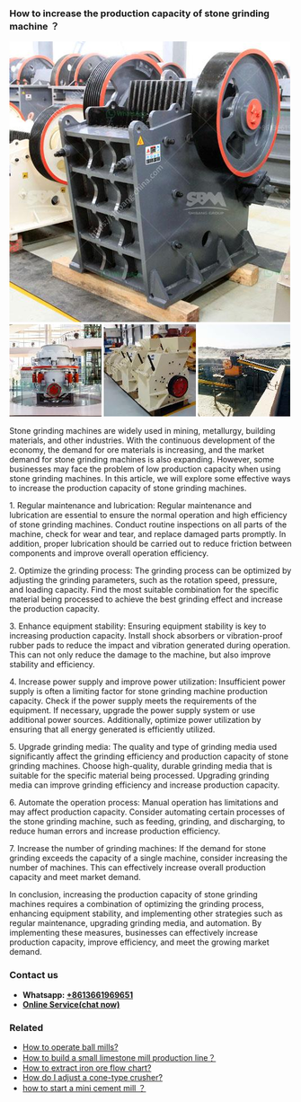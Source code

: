 <h3>How to increase the production capacity of stone grinding machine ？</h3><img src='1701745287.jpg' alt=''><p>Stone grinding machines are widely used in mining, metallurgy, building materials, and other industries. With the continuous development of the economy, the demand for ore materials is increasing, and the market demand for stone grinding machines is also expanding. However, some businesses may face the problem of low production capacity when using stone grinding machines. In this article, we will explore some effective ways to increase the production capacity of stone grinding machines.</p><p>1. Regular maintenance and lubrication: Regular maintenance and lubrication are essential to ensure the normal operation and high efficiency of stone grinding machines. Conduct routine inspections on all parts of the machine, check for wear and tear, and replace damaged parts promptly. In addition, proper lubrication should be carried out to reduce friction between components and improve overall operation efficiency.</p><p>2. Optimize the grinding process: The grinding process can be optimized by adjusting the grinding parameters, such as the rotation speed, pressure, and loading capacity. Find the most suitable combination for the specific material being processed to achieve the best grinding effect and increase the production capacity.</p><p>3. Enhance equipment stability: Ensuring equipment stability is key to increasing production capacity. Install shock absorbers or vibration-proof rubber pads to reduce the impact and vibration generated during operation. This can not only reduce the damage to the machine, but also improve stability and efficiency.</p><p>4. Increase power supply and improve power utilization: Insufficient power supply is often a limiting factor for stone grinding machine production capacity. Check if the power supply meets the requirements of the equipment. If necessary, upgrade the power supply system or use additional power sources. Additionally, optimize power utilization by ensuring that all energy generated is efficiently utilized.</p><p>5. Upgrade grinding media: The quality and type of grinding media used significantly affect the grinding efficiency and production capacity of stone grinding machines. Choose high-quality, durable grinding media that is suitable for the specific material being processed. Upgrading grinding media can improve grinding efficiency and increase production capacity.</p><p>6. Automate the operation process: Manual operation has limitations and may affect production capacity. Consider automating certain processes of the stone grinding machine, such as feeding, grinding, and discharging, to reduce human errors and increase production efficiency.</p><p>7. Increase the number of grinding machines: If the demand for stone grinding exceeds the capacity of a single machine, consider increasing the number of machines. This can effectively increase overall production capacity and meet market demand.</p><p>In conclusion, increasing the production capacity of stone grinding machines requires a combination of optimizing the grinding process, enhancing equipment stability, and implementing other strategies such as regular maintenance, upgrading grinding media, and automation. By implementing these measures, businesses can effectively increase production capacity, improve efficiency, and meet the growing market demand.</p><h3>Contact us</h3><ul><li><strong>Whatsapp:&nbsp;<a href="https://wa.me/8613661969651">+8613661969651</a></strong></li><li><a href="https://swt.shibang-china.com/?git&amp;zhl&amp;How to increase the production capacity of stone grinding machine ？"><strong>Online Service(chat now)</strong></a></li></ul><h3>Related</h3><ul><li><a href='How to operate ball mills.md'>How to operate ball mills?</a></li><li><a href='How to build a small limestone mill production line？.md'>How to build a small limestone mill production line？</a></li><li><a href='How to extract iron ore flow chart.md'>How to extract iron ore flow chart?</a></li><li><a href='How do I adjust a conetype crusher.md'>How do I adjust a cone-type crusher?</a></li><li><a href='how to start a mini cement mill ？.md'>how to start a mini cement mill ？</a></li></ul>